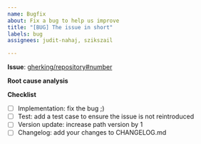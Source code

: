 ```yaml
---
name: Bugfix
about: Fix a bug to help us improve
title: "[BUG] The issue in short"
labels: bug
assignees: judit-nahaj, szikszail

---
```


<!-- 
Hello!
Thank you, for helping us to make GherKing better!
With fill out all necessary parts of the template
you helps us to understand your fix.
Thank you!

Note: such parts of the ticket which are in HTML comments (like this) 
won't be shown on the ticket, so we used them to guide you.
Feel free to delete them when you are done.
-->

**Issue**: [gherking/repository#number](url)
<!--
Please add a link to the issue you are fixing.
If there is no issue reported yet, we would kindly ask you
to report it first, so that we can keep track of it.
-->

**Root cause analysis**
<!-- It helps us to check your fix if you describe the root cause of the issue -->

**Checklist**
<!--
Please use this checklist to see what tasks would you need to do
in scope of your bugfix, in order to keep good code quality:
-->
- [ ] Implementation: fix the bug ;)
- [ ] Test: add a test case to ensure the issue is not reintroduced
- [ ] Version update: increase path version by 1
- [ ] Changelog: add your changes to CHANGELOG.md
